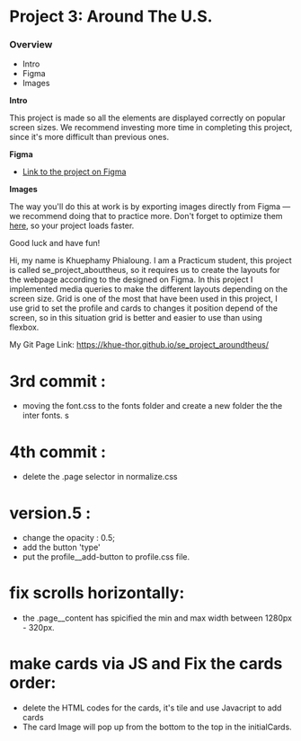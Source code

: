 # Project 3: Around The U.S.

### Overview  

* Intro  
* Figma  
* Images  
  
**Intro**
  
This project is made so all the elements are displayed correctly on popular screen sizes. We recommend investing more time in completing this project, since it's more difficult than previous ones.  
  
**Figma**  
  
* [Link to the project on Figma](https://www.figma.com/file/ii4xxsJ0ghevUOcssTlHZv/Sprint-3%3A-Around-the-US?node-id=0%3A1)  
  
**Images**  
  
The way you'll do this at work is by exporting images directly from Figma — we recommend doing that to practice more. Don't forget to optimize them [here](https://tinypng.com/), so your project loads faster. 
  
Good luck and have fun!

Hi, my name is Khuephamy Phialoung. I am a Practicum student, this project is called
 se_project_abouttheus, so it requires us to create the layouts for the webpage according to the designed on Figma. In this project I implemented media queries to make the different layouts depending on the screen size. Grid is one of the most that have been used in this project, I use grid to set the profile and cards to changes it position depend of the screen, so in this situation grid is better and easier to use than using flexbox.

 My Git Page Link: https://khue-thor.github.io/se_project_aroundtheus/


# 3rd commit : 
  - moving the font.css to the fonts folder and create a new folder the the inter fonts.
 s
# 4th commit :
  - delete the .page selector in normalize.css 

# version.5 :
  - change the opacity : 0.5;
  - add the button 'type'
  - put the profile__add-button to profile.css file.

# fix scrolls horizontally:
  - the .page__content has spicified the min and max width between 1280px - 320px.

# make cards via JS and Fix the cards order:
  - delete the HTML codes for the cards, it's tile and use Javacript to add cards
  - The card Image will pop up from the bottom to the top in the initialCards.